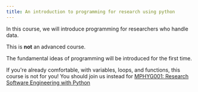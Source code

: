 ```yaml
---
title: An introduction to programming for research using python
---
```


In this course, we will introduce programming for researchers who handle data.

This is **not** an advanced course.

The fundamental ideas of programming will be introduced for the first time.

If you're already comfortable, with variables, loops, and functions, this course is not for you!
You should join us instead for [MPHYG001: Research Software Engineering with Python](http://development.rc.ucl.ac.uk/training/engineering)
